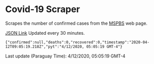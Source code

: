# Covid-19 Scraper

Scrapes the number of confirmed cases from the [MSPBS](https://www.mspbs.gov.py/covid-19.php) web page.

[JSON Link](https://jmayalag.github.io/covid19-scrape/cases.json)
Updated every 30 minutes.
```
{"confirmed":null,"deaths":0,"recovered":0,"timestamp":"2020-04-12T09:05:19.218Z","pyt":"4/12/2020, 05:05:19 GMT-4"}
```
Last update (Paraguay Time): 4/12/2020, 05:05:19 GMT-4